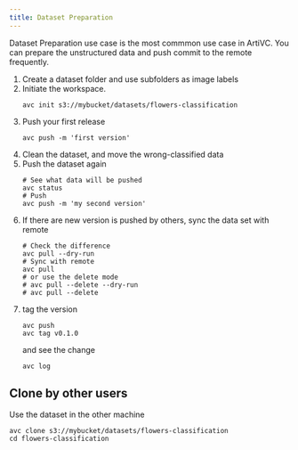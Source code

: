 ```yaml
---
title: Dataset Preparation
---
```


Dataset Preparation use case is the most commmon use case in ArtiVC. You can prepare the unstructured data and push commit to the remote frequently.

1. Create a dataset folder and use subfolders as image labels
1. Initiate the workspace.
   ```shell
   avc init s3://mybucket/datasets/flowers-classification   
   ```
1. Push your first release
   ```shell
   avc push -m 'first version'
   ```   
1. Clean the dataset, and move the wrong-classified data
1. Push the dataset again
   ```shell
   # See what data will be pushed
   avc status
   # Push
   avc push -m 'my second version' 
   ```
1. If there are new version is pushed by others, sync the data set with remote
   ```shell
   # Check the difference
   avc pull --dry-run
   # Sync with remote
   avc pull
   # or use the delete mode
   # avc pull --delete --dry-run
   # avc pull --delete
   ```
1. tag the version
   ```shell
   avc push
   avc tag v0.1.0
   ```
   and see the change
   ```shell
   avc log
   ```

## Clone by other users

Use the dataset in the other machine

```shell
avc clone s3://mybucket/datasets/flowers-classification
cd flowers-classification
```  